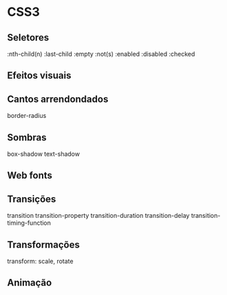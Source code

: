 # CSS3

## Seletores

:nth-child(n)
:last-child
:empty
:not(s)
:enabled
:disabled
:checked

## Efeitos visuais

## Cantos arrendondados

border-radius

## Sombras

box-shadow
text-shadow

## Web fonts

## Transições

transition
transition-property
transition-duration
transition-delay
transition-timing-function

## Transformações

transform: scale, rotate

## Animação
